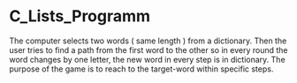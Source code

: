 # C_Lists_Programm
The computer selects two words ( same length ) from a dictionary. Then the user tries to find a path from the first word to the other so in every round the word changes by one letter, the new word in every step is in dictionary. 
The purpose of the game is to reach to the target-word within specific steps.

